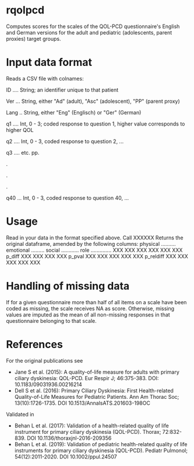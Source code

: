 # rqolpcd
Computes scores for the scales of the QOL-PCD questionnaire's English and German versions for the adult and pediatric (adolescents, parent proxies) target groups.

# Input data format
Reads a CSV file with colnames:

ID .... String; an identifier unique to that patient

Ver ... String, either "Ad" (adult), "Asc" (adolescent), "PP" (parent proxy)

Lang .. String, either "Eng" (Englisch) or "Ger" (German) 

q1 .... Int, 0 - 3; coded response to question 1, higher value corresponds to higher QOL

q2 .... Int, 0 - 3, coded response to question 2, ...

q3 .... etc. pp.

.

.

.

q40 ... Int, 0 - 3, coded response to question 40, ...

# Usage
Read in your data in the format specified above.
Call XXXXXX
Returns the original dataframe, amended by the following columns:
physical ..........
emotional .........
social ............
role ..............
XXX
XXX
XXX
XXX
XXX
XXX
p_diff
XXX
XXX
XXX
XXX
p_pval
XXX
XXX
XXX
XXX
XXX
p_reldiff
XXX
XXX
XXX
XXX
XXX

# Handling of missing data
If for a given questionnaire more than half of all items on a scale have been coded as missing, the scale receives NA as score.
Otherwise, missing values are imputed as the mean of all non-missing responses in that questionnaire belonging to that scale.

# References
For the original publications see
- Jane S et al. (2015): A quality-of-life measure for adults with primary ciliary dyskinesia: QOL-PCD. Eur Respir J; 46:375-383.
  DOI: 10.1183/09031936.00216214
- Dell S et al. (2016): Primary Ciliary Dyskinesia: First Health-related Quality-of-Life Measures for Pediatric Patients. Ann Am Thorac Soc; 13(10):1726-1735.
  DOI 10.1513/AnnalsATS.201603-198OC

Validated in
- Behan L et al. (2017): Validation of a health-related quality of life instrument for primary ciliary dyskinesia (QOL-PCD). Thorax; 72:832-839.
  DOI 10.1136/thoraxjnl-2016-209356
- Behan L et al. (2019): Validation of pediatric health-related quality of life instruments for primary ciliary dyskinesia (QOL-PCD). Pediatr Pulmonol; 54(12):2011-2020.
  DOI 10.1002/ppul.24507
